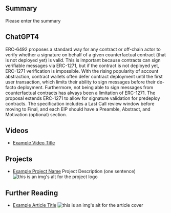 ## Summary

Please enter the summary

## ChatGPT4

ERC-6492 proposes a standard way for any contract or off-chain actor to verify whether a signature on behalf of a given counterfactual contract (that is not deployed yet) is valid. This is important because contracts can sign verifiable messages via ERC-1271, but if the contract is not deployed yet, ERC-1271 verification is impossible. With the rising popularity of account abstraction, contract wallets often defer contract deployment until the first user transaction, which limits their ability to sign messages before their de-facto deployment. Furthermore, not being able to sign messages from counterfactual contracts has always been a limitation of ERC-1271. The proposal extends ERC-1271 to allow for signature validation for predeploy contracts. The specification includes a Last Call review window before moving to Final, and each EIP should have a Preamble, Abstract, and Motivation (optional) section.

## Videos

- [Example Video Title](https://www.youtube.com/watch?v=TDGq4aeevgY)

## Projects

- [Example Project Name](https://xxxx.xxx/xxxxx) Project Description (one sentence) ![this is an img's alt for the project logo](https://xxxx.xxx/project-logo.xxx)

## Further Reading

- [Example Article Title](https://xxxx.xxx/xxxxx) ![this is an img's alt for the article cover](https://xxxx.xxx/article-cover.xxx)
